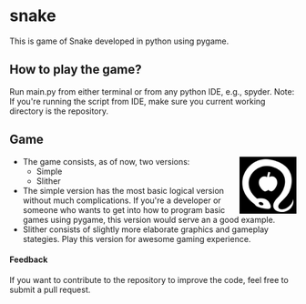 # snake
This is game of Snake developed in python using pygame.

## How to play the game?
Run main.py from either terminal or from any python IDE, e.g., spyder.
Note: If you're running the script from IDE, make sure you current working directory is the repository.

## Game
<img align="right" src="images/temptation.png" height=100>

- The game consists, as of now, two versions:
    + Simple
    + Slither
- The simple version has the most basic logical version without much complications. If you're a developer or someone who wants to get into how to program basic games using pygame, this version would serve an a good example.
- Slither consists of slightly more elaborate graphics and gameplay stategies. Play this version for awesome gaming experience.

#### Feedback
If you want to contribute to the repository to improve the code, feel free to submit a pull request.

